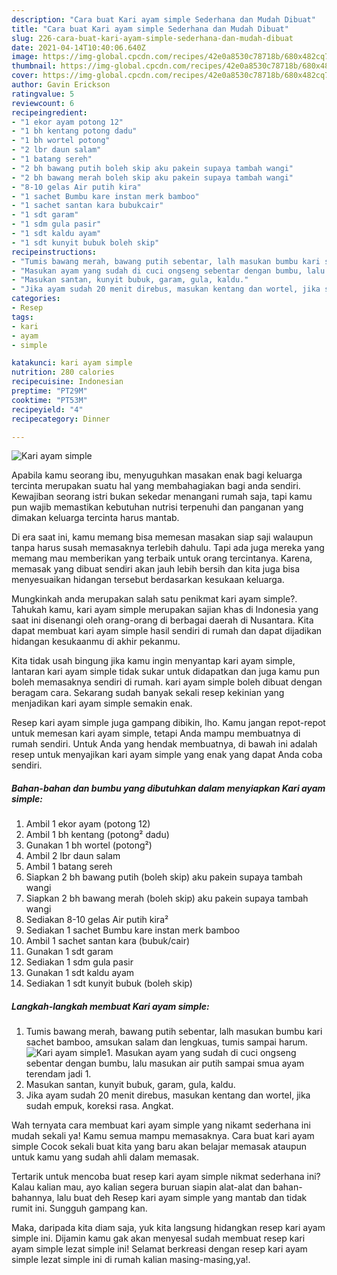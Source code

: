 ```yaml
---
description: "Cara buat Kari ayam simple Sederhana dan Mudah Dibuat"
title: "Cara buat Kari ayam simple Sederhana dan Mudah Dibuat"
slug: 226-cara-buat-kari-ayam-simple-sederhana-dan-mudah-dibuat
date: 2021-04-14T10:40:06.640Z
image: https://img-global.cpcdn.com/recipes/42e0a8530c78718b/680x482cq70/kari-ayam-simple-foto-resep-utama.jpg
thumbnail: https://img-global.cpcdn.com/recipes/42e0a8530c78718b/680x482cq70/kari-ayam-simple-foto-resep-utama.jpg
cover: https://img-global.cpcdn.com/recipes/42e0a8530c78718b/680x482cq70/kari-ayam-simple-foto-resep-utama.jpg
author: Gavin Erickson
ratingvalue: 5
reviewcount: 6
recipeingredient:
- "1 ekor ayam potong 12"
- "1 bh kentang potong dadu"
- "1 bh wortel potong"
- "2 lbr daun salam"
- "1 batang sereh"
- "2 bh bawang putih boleh skip aku pakein supaya tambah wangi"
- "2 bh bawang merah boleh skip aku pakein supaya tambah wangi"
- "8-10 gelas Air putih kira"
- "1 sachet Bumbu kare instan merk bamboo"
- "1 sachet santan kara bubukcair"
- "1 sdt garam"
- "1 sdm gula pasir"
- "1 sdt kaldu ayam"
- "1 sdt kunyit bubuk boleh skip"
recipeinstructions:
- "Tumis bawang merah, bawang putih sebentar, lalh masukan bumbu kari sachet bamboo, amsukan salam dan lengkuas, tumis sampai harum."
- "Masukan ayam yang sudah di cuci ongseng sebentar dengan bumbu, lalu masukan air putih sampai smua ayam terendam jadi 1."
- "Masukan santan, kunyit bubuk, garam, gula, kaldu."
- "Jika ayam sudah 20 menit direbus, masukan kentang dan wortel, jika sudah empuk, koreksi rasa. Angkat."
categories:
- Resep
tags:
- kari
- ayam
- simple

katakunci: kari ayam simple 
nutrition: 280 calories
recipecuisine: Indonesian
preptime: "PT29M"
cooktime: "PT53M"
recipeyield: "4"
recipecategory: Dinner

---
```



![Kari ayam simple](https://img-global.cpcdn.com/recipes/42e0a8530c78718b/680x482cq70/kari-ayam-simple-foto-resep-utama.jpg)

Apabila kamu seorang ibu, menyuguhkan masakan enak bagi keluarga tercinta merupakan suatu hal yang membahagiakan bagi anda sendiri. Kewajiban seorang istri bukan sekedar menangani rumah saja, tapi kamu pun wajib memastikan kebutuhan nutrisi terpenuhi dan panganan yang dimakan keluarga tercinta harus mantab.

Di era  saat ini, kamu memang bisa memesan masakan siap saji walaupun tanpa harus susah memasaknya terlebih dahulu. Tapi ada juga mereka yang memang mau memberikan yang terbaik untuk orang tercintanya. Karena, memasak yang dibuat sendiri akan jauh lebih bersih dan kita juga bisa menyesuaikan hidangan tersebut berdasarkan kesukaan keluarga. 



Mungkinkah anda merupakan salah satu penikmat kari ayam simple?. Tahukah kamu, kari ayam simple merupakan sajian khas di Indonesia yang saat ini disenangi oleh orang-orang di berbagai daerah di Nusantara. Kita dapat membuat kari ayam simple hasil sendiri di rumah dan dapat dijadikan hidangan kesukaanmu di akhir pekanmu.

Kita tidak usah bingung jika kamu ingin menyantap kari ayam simple, lantaran kari ayam simple tidak sukar untuk didapatkan dan juga kamu pun boleh memasaknya sendiri di rumah. kari ayam simple boleh dibuat dengan beragam cara. Sekarang sudah banyak sekali resep kekinian yang menjadikan kari ayam simple semakin enak.

Resep kari ayam simple juga gampang dibikin, lho. Kamu jangan repot-repot untuk memesan kari ayam simple, tetapi Anda mampu membuatnya di rumah sendiri. Untuk Anda yang hendak membuatnya, di bawah ini adalah resep untuk menyajikan kari ayam simple yang enak yang dapat Anda coba sendiri.

<!--inarticleads1-->

##### Bahan-bahan dan bumbu yang dibutuhkan dalam menyiapkan Kari ayam simple:

1. Ambil 1 ekor ayam (potong 12)
1. Ambil 1 bh kentang (potong² dadu)
1. Gunakan 1 bh wortel (potong²)
1. Ambil 2 lbr daun salam
1. Ambil 1 batang sereh
1. Siapkan 2 bh bawang putih (boleh skip) aku pakein supaya tambah wangi
1. Siapkan 2 bh bawang merah (boleh skip) aku pakein supaya tambah wangi
1. Sediakan 8-10 gelas Air putih kira²
1. Sediakan 1 sachet Bumbu kare instan merk bamboo
1. Ambil 1 sachet santan kara (bubuk/cair)
1. Gunakan 1 sdt garam
1. Sediakan 1 sdm gula pasir
1. Gunakan 1 sdt kaldu ayam
1. Sediakan 1 sdt kunyit bubuk (boleh skip)




<!--inarticleads2-->

##### Langkah-langkah membuat Kari ayam simple:

1. Tumis bawang merah, bawang putih sebentar, lalh masukan bumbu kari sachet bamboo, amsukan salam dan lengkuas, tumis sampai harum.
<img src="https://img-global.cpcdn.com/steps/3aa494cafc609f2b/160x128cq70/kari-ayam-simple-langkah-memasak-1-foto.jpg" alt="Kari ayam simple">1. Masukan ayam yang sudah di cuci ongseng sebentar dengan bumbu, lalu masukan air putih sampai smua ayam terendam jadi 1.
1. Masukan santan, kunyit bubuk, garam, gula, kaldu.
1. Jika ayam sudah 20 menit direbus, masukan kentang dan wortel, jika sudah empuk, koreksi rasa. Angkat.




Wah ternyata cara membuat kari ayam simple yang nikamt sederhana ini mudah sekali ya! Kamu semua mampu memasaknya. Cara buat kari ayam simple Cocok sekali buat kita yang baru akan belajar memasak ataupun untuk kamu yang sudah ahli dalam memasak.

Tertarik untuk mencoba buat resep kari ayam simple nikmat sederhana ini? Kalau kalian mau, ayo kalian segera buruan siapin alat-alat dan bahan-bahannya, lalu buat deh Resep kari ayam simple yang mantab dan tidak rumit ini. Sungguh gampang kan. 

Maka, daripada kita diam saja, yuk kita langsung hidangkan resep kari ayam simple ini. Dijamin kamu gak akan menyesal sudah membuat resep kari ayam simple lezat simple ini! Selamat berkreasi dengan resep kari ayam simple lezat simple ini di rumah kalian masing-masing,ya!.

